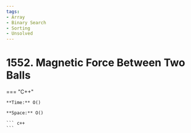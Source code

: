 ```yaml
---
tags:
- Array
- Binary Search
- Sorting
- Unsolved
---
```



# 1552. Magnetic Force Between Two Balls

=== "C++"

    **Time:** O()

    **Space:** O()

    ``` c++
    ```